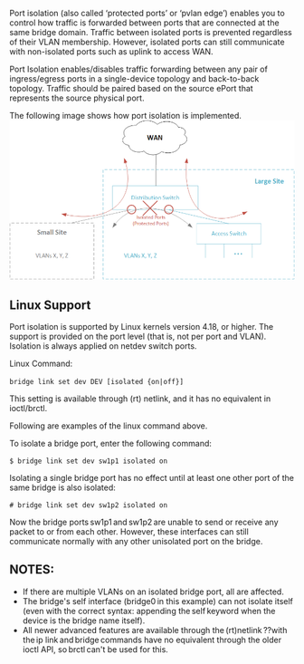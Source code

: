Port isolation (also called ‘protected ports’ or ‘pvlan edge’) enables you to control how traffic is forwarded between ports that are connected at the same bridge domain. Traffic between isolated ports is prevented regardless of their VLAN membership. However, isolated ports can still communicate with non-isolated ports such as uplink to access WAN.  

Port Isolation enables/disables traffic forwarding between any pair of ingress/egress ports in a single-device topology and back-to-back topology. Traffic should be paired based on the source ePort that represents the source physical port.

The following image shows how port isolation is implemented.
![Port Isolation Overview](images/port_isolation_overview.png)

## Linux Support
Port isolation is supported by Linux kernels version 4.18, or higher. The support is provided on the port level (that is, not per port and VLAN). Isolation is always applied on netdev switch ports.

Linux Command:

`bridge link set dev DEV [isolated {on|off}]`

This setting is available through (rt) netlink, and it has no equivalent in ioctl/brctl.

Following are examples of the linux command above.  

To isolate a bridge port, enter the following command: 
```
$ bridge link set dev sw1p1 isolated on 
```
Isolating a single bridge port has no effect until at least one other port of the same bridge is also isolated: 
```
# bridge link set dev sw1p2 isolated on 
```
Now the bridge ports sw1p1 and sw1p2 are unable to send or receive any packet to or from each other. However, these interfaces can still communicate normally with any other unisolated port on the bridge. 

## NOTES: 
* If there are multiple VLANs on an isolated bridge port, all are affected.
* The bridge's self interface (bridge0 in this example) can not isolate itself (even with the correct syntax: appending the self keyword when the device is the bridge name itself).
* All newer advanced features are available through the (rt)netlink ??with the ip link and bridge commands have no equivalent through the older ioctl API, so brctl can't be used for this. 
